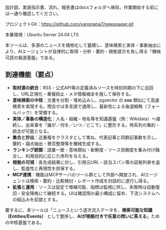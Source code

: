 設計図、実装指示書、流れ、報告書はdocsフォルダへ保存。作業開始する前には一通り確認してください。

プロジェクトGit：https://github.com/yangnana7/newspaper.git

本番環境：Ubuntu Server 24.04 LTS

本ツールは、多源のニュースを規格化して蓄積し、意味検索と実体・事象抽出により、AIエージェントが自律的に取得・分析・要約・根拠提示を為し得る「機械可読の報道基盤」である。

## 到達機能（要点）

* **取材源の統合**：RSS・公式API等の定義済みソースを時刻同期の下に巡回し、URL正規化・重複抑止・メタ情報補全を施して保存する。
* **意味検索の中核**：文書を分割・埋め込みし、pgvector の **cos** 類似にて高速検索を実現する。問合せは多言語で通用し、最新性による後退戦略（フォールバック）を常備する。
* **実体／事象の構造化**：人名・組織・地名等を知識基盤（例：Wikidata）へ接続し、出来事を「誰が／何を／いつ／どこで」に整形する。時系列の集約・統合が可能となる。
* **集合と抄出**：近重複をクラスタとして束ね、代表記事と同群記事数を示し、要約・論点抽出・賛否整理等を機械生成する。
* **ランキング統御**：語彙一致・意味類似・新鮮度・ソース信頼度を重み付け融合し、利用目的に応じた序列を与える。
* **根拠の可視**：各生成結果に対し、引用元URL・該当スパン等の証拠列挙を返し、監査性と再現性を担保する。
* **MCP連携**：機能はMCPサーバのツール群として外部へ開放され、AIエージェントは検索・要約・比較検討・レポート作成を対話的に遂行し得る。
* **拡張と運用**：ソースは設定で増補可能、指標は監視に供し、失敗時は自動復旧・安全降格にて継続する。UIは確認用の最小構成に留め、下流システムへの組込みを前提とする。

要するに、本ツールは「ニュースという逐次流入データを、**検索可能な知識（Entities/Events）** として整序し、**AIが根拠付きで任意の問いに答える**」ための中核基盤である。
